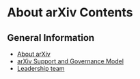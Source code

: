 # About arXiv Contents

## General Information
- [About arXiv](/help/general)
- [arXiv Support and Governance Model](https://arxiv.org/help/support)
- [Leadership team](leadership-team)
